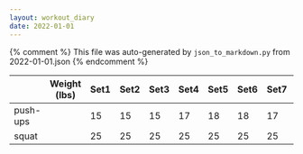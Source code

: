 ```yaml
---
layout: workout_diary
date: 2022-01-01
---
```


{% comment %}
    This file was auto-generated by `json_to_markdown.py` from 2022-01-01.json
{% endcomment %}

|                             | Weight (lbs) | Set1 | Set2 | Set3 | Set4 | Set5 | Set6 | Set7 | Set8 | Set9 | Set10 | Set11 | Set12 |
|-----------------------------|--------------|------|------|------|------|------|------|------|------|------|-------|-------|-------|
| push-ups |  | 15 | 15 | 15 | 17 | 18 | 18 | 17 | 17 | 17 | 15 | 15 | 15 |
| squat |  | 25 | 25 | 25 | 25 | 25 | 25 | 25 | 28 | 25 | 25 | 28 | 25 |
